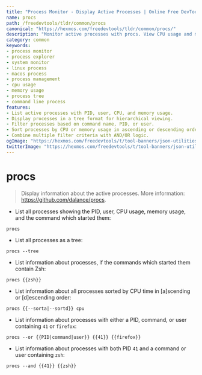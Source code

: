 ```yaml
---
title: "Process Monitor - Display Active Processes | Online Free DevTools by Hexmos"
name: procs
path: /freedevtools/tldr/common/procs
canonical: "https://hexmos.com/freedevtools/tldr/common/procs/"
description: "Monitor active processes with procs. View CPU usage and manage system resources on Linux, macOS, and other Unix-like systems. Free online tool, no registration required."
category: common
keywords:
- process monitor
- process explorer
- system monitor
- linux process
- macos process
- process management
- cpu usage
- memory usage
- process tree
- command line process
features:
- List active processes with PID, user, CPU, and memory usage.
- Display processes in a tree format for hierarchical viewing.
- Filter processes based on command name, PID, or user.
- Sort processes by CPU or memory usage in ascending or descending order.
- Combine multiple filter criteria with AND/OR logic.
ogImage: "https://hexmos.com/freedevtools/t/tool-banners/json-utilities-banner.png"
twitterImage: "https://hexmos.com/freedevtools/t/tool-banners/json-utilities-banner.png"
---
```


# procs

> Display information about the active processes.
> More information: <https://github.com/dalance/procs>.

- List all processes showing the PID, user, CPU usage, memory usage, and the command which started them:

`procs`

- List all processes as a tree:

`procs --tree`

- List information about processes, if the commands which started them contain Zsh:

`procs {{zsh}}`

- List information about all processes sorted by CPU time in [a]scending or [d]escending order:

`procs {{--sorta|--sortd}} cpu`

- List information about processes with either a PID, command, or user containing `41` or `firefox`:

`procs --or {{PID|command|user}} {{41}} {{firefox}}`

- List information about processes with both PID `41` and a command or user containing `zsh`:

`procs --and {{41}} {{zsh}}`
